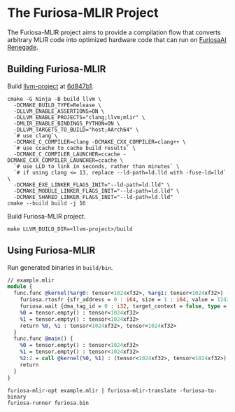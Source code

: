 # The Furiosa-MLIR Project
The Furiosa-MLIR project aims to provide a compilation flow that converts arbitrary MLIR code into optimized hardware code that can run on [FuriosaAI Renegade](https://furiosa.ai/rngd).  

## Building Furiosa-MLIR

Build [llvm-project](https://github.com/llvm/llvm-project) at [6d847b1](https://github.com/llvm/llvm-project/commit/6d847b1aada50d59c3e29f2e7eff779c0ee8182c).
```shell
cmake -G Ninja -B build llvm \
  -DCMAKE_BUILD_TYPE=Release \
  -DLLVM_ENABLE_ASSERTIONS=ON \
  -DLLVM_ENABLE_PROJECTS="clang;llvm;mlir" \
  -DMLIR_ENABLE_BINDINGS_PYTHON=ON \
  -DLLVM_TARGETS_TO_BUILD="host;AArch64" \
  `# use clang`\
  -DCMAKE_C_COMPILER=clang -DCMAKE_CXX_COMPILER=clang++ \
  `# use ccache to cache build results` \
  -DCMAKE_C_COMPILER_LAUNCHER=ccache -DCMAKE_CXX_COMPILER_LAUNCHER=ccache \
  `# use LLD to link in seconds, rather than minutes` \
  `# if using clang <= 13, replace --ld-path=ld.lld with -fuse-ld=lld` \
  -DCMAKE_EXE_LINKER_FLAGS_INIT="--ld-path=ld.lld" \
  -DCMAKE_MODULE_LINKER_FLAGS_INIT="--ld-path=ld.lld" \
  -DCMAKE_SHARED_LINKER_FLAGS_INIT="--ld-path=ld.lld"
cmake --build build -j 16
```

Build Furiosa-MLIR project.
```shell
make LLVM_BUILD_DIR=<llvm-project>/build
```

## Using Furiosa-MLIR

Run generated binaries in `build/bin`.

```llvm
// example.mlir
module {
  func.func @kernel(%arg0: tensor<1024xf32>, %arg1: tensor<1024xf32>) -> (tensor<1024xf32>, tensor<1024xf32>) attributes {target = "renegade"} {
    furiosa.rtosfr {sfr_address = 0 : i64, size = 1 : i64, value = 12424 : i64}
    furiosa.wait {dma_tag_id = 0 : i32, target_context = false, type = false}
    %0 = tensor.empty() : tensor<1024xf32>
    %1 = tensor.empty() : tensor<1024xf32>
    return %0, %1 : tensor<1024xf32>, tensor<1024xf32>
  }
  func.func @main() {
    %0 = tensor.empty() : tensor<1024xf32>
    %1 = tensor.empty() : tensor<1024xf32>
    %2:2 = call @kernel(%0, %1) : (tensor<1024xf32>, tensor<1024xf32>) -> (tensor<1024xf32>, tensor<1024xf32>)
    return
  }
}
```

```shell
furiosa-mlir-opt example.mlir | furiosa-mlir-translate -furiosa-to-binary
furiosa-runner furiosa.bin
```
